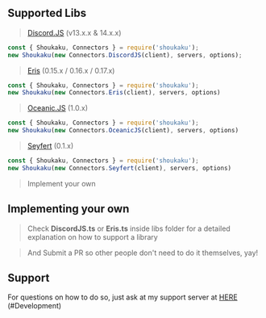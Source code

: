 ## Supported Libs

> [Discord.JS](https://discord.js.org/#/) (v13.x.x & 14.x.x)

```js
const { Shoukaku, Connectors } = require('shoukaku');
new Shoukaku(new Connectors.DiscordJS(client), servers, options);
```

> [Eris](https://abal.moe/Eris/) (0.15.x / 0.16.x / 0.17.x)

```js
const { Shoukaku, Connectors } = require('shoukaku');
new Shoukaku(new Connectors.Eris(client), servers, options)
```

> [Oceanic.JS](https://oceanic.ws/) (1.0.x)

```js
const { Shoukaku, Connectors } = require('shoukaku');
new Shoukaku(new Connectors.OceanicJS(client), servers, options)
```

> [Seyfert](https://seyfert-docs.vercel.app/) (0.1.x)

```js
const { Shoukaku, Connectors } = require('shoukaku');
new Shoukaku(new Connectors.Seyfert(client), servers, options)
```


> Implement your own 

## Implementing your own

> Check **DiscordJS.ts** or **Eris.ts** inside libs folder for a detailed explanation on how to support a library

> And Submit a PR so other people don't need to do it themselves, yay!

## Support

For questions on how to do so, just ask at my support server at [HERE](https://discord.gg/FVqbtGu) (#Development)
